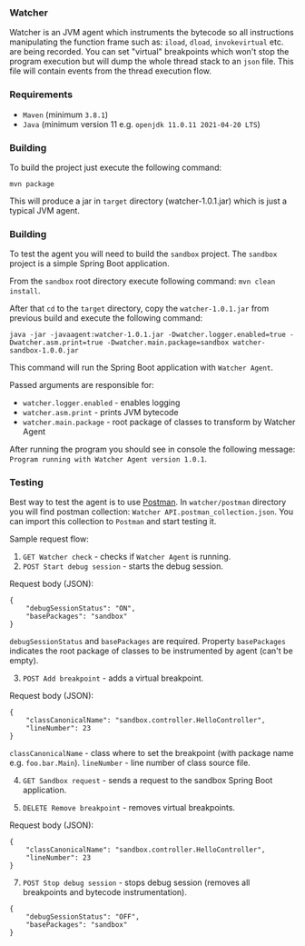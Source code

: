 ### Watcher

Watcher is an JVM agent which instruments the bytecode so all instructions manipulating the function frame such as: `iload`, `dload`, `invokevirtual` etc. are being recorded.
You can set "virtual" breakpoints which won't stop the program execution but will dump the whole thread stack to an `json` file.
This file will contain events from the thread execution flow.

### Requirements

- `Maven` (minimum `3.8.1`)
- `Java` (minimum version 11 e.g. `openjdk 11.0.11 2021-04-20 LTS`)

### Building

To build the project just execute the following command:

```
mvn package
```

This will produce a jar in `target` directory (watcher-1.0.1.jar) which is just a typical JVM agent.

### Building

To test the agent you will need to build the `sandbox` project. The `sandbox` project is a simple Spring Boot application.

From the `sandbox` root directory execute following command: `mvn clean install`.

After that `cd` to the `target` directory, copy the `watcher-1.0.1.jar` from previous build and execute the following command:

```
java -jar -javaagent:watcher-1.0.1.jar -Dwatcher.logger.enabled=true -Dwatcher.asm.print=true -Dwatcher.main.package=sandbox watcher-sandbox-1.0.0.jar 
```

This command will run the Spring Boot application with `Watcher Agent`.

Passed arguments are responsible for:

- `watcher.logger.enabled` - enables logging
- `watcher.asm.print` - prints JVM bytecode
- `watcher.main.package` - root package of classes to transform by Watcher Agent

After running the program you should see in console the following message: `Program running with Watcher Agent version 1.0.1`.

### Testing

Best way to test the agent is to use [Postman](https://www.postman.com/). In `watcher/postman` directory you will find
postman collection: `Watcher API.postman_collection.json`. You can import this collection to `Postman` and start testing it.

Sample request flow:

1. `GET Watcher check` - checks if `Watcher Agent` is running.
2. `POST Start debug session` - starts the debug session.

Request body (JSON):

```
{
    "debugSessionStatus": "ON",
    "basePackages": "sandbox"
}
```

`debugSessionStatus` and `basePackages` are required. Property `basePackages` indicates the root package of classes to be instrumented by agent (can't be empty).


3. `POST Add breakpoint` - adds a virtual breakpoint. 

Request body (JSON):

```
{
    "classCanonicalName": "sandbox.controller.HelloController",
    "lineNumber": 23
}
```

`classCanonicalName` - class where to set the breakpoint (with package name e.g. `foo.bar.Main`).
`lineNumber` - line number of class source file.


4. `GET Sandbox request` - sends a request to the sandbox Spring Boot application.

5. `DELETE Remove breakpoint` - removes virtual breakpoints.

Request body (JSON):

```
{
    "classCanonicalName": "sandbox.controller.HelloController",
    "lineNumber": 23
}
```

7. `POST Stop debug session` - stops debug session (removes all breakpoints and bytecode instrumentation).

```
{
    "debugSessionStatus": "OFF",
    "basePackages": "sandbox"
}
```

